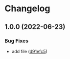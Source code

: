 # Changelog

## 1.0.0 (2022-06-23)


### Bug Fixes

* add file ([d91efc5](https://github.com/lvjiaxuan/eslint-config/commit/d91efc58f33a850f893e7b545d9be2fd2e3ed0c7))
